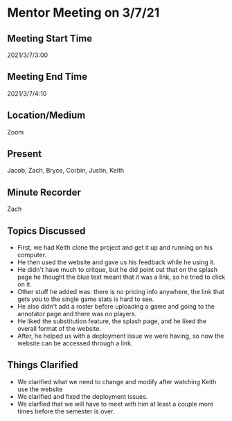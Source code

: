 # Mentor Meeting on 3/7/21

## Meeting Start Time

2021/3/7/3:00

## Meeting End Time

2021/3/7/4:10

## Location/Medium

Zoom

## Present

Jacob, Zach, Bryce, Corbin, Justin, Keith

## Minute Recorder

Zach

## Topics Discussed

- First, we had Keith clone the project and get it up and running on his computer. 
- He then used the website and gave us his feedback while he using it. 
- He didn't have much to critque, but he did point out that on the splash page he thought the blue text meant that it was a link, so he tried to click on it. 
- Other stuff he added was: there is no pricing info anywhere, the link that gets you to the single game stats is hard to see.
- He also didn't add a roster before uploading a game and going to the annotator page and there was no players.
- He liked the substitution feature, the splash page, and he liked the overall format of the website. 
- After, he helped us with a deployment issue we were having, so now the website can be accessed through a link. 

## Things Clarified

- We clarified what we need to change and modify after watching Keith use the website
- We clarified and fixed the deployment issues.
- We clarfied that we will have to meet with him at least a couple more times before the semester is over. 
